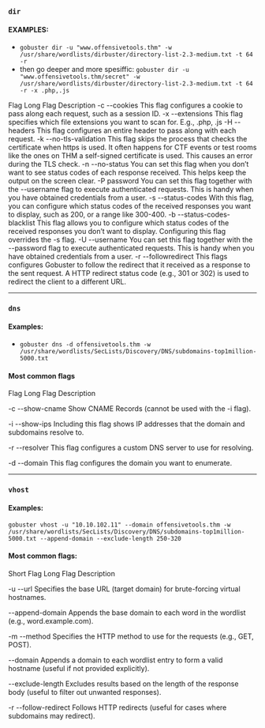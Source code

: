 ### ``dir``

#### EXAMPLES:

- `gobuster dir -u "www.offensivetools.thm" -w /usr/share/wordlists/dirbuster/directory-list-2.3-medium.txt -t 64 -r
`
- then go deeper and more spesiffic: `gobuster dir -u "www.offensivetools.thm/secret" -w /usr/share/wordlists/dirbuster/directory-list-2.3-medium.txt -t 64 -r -x .php,.js`

Flag 	Long Flag 	Description
-c 	--cookies 	This flag configures a cookie to pass along each request, such as a session ID.
-x 	--extensions 	This flag specifies which file extensions you want to scan for. E.g., .php, .js
-H 	--headers 	This flag configures an entire header to pass along with each request.
-k 	--no-tls-validation 	This flag  skips the process that checks the certificate when https is used. It often happens for CTF events or test rooms like the ones on THM a self-signed certificate is used. This causes an error during the TLS check.
-n 	--no-status 	You can set this flag when you don’t want to see status codes of each response received. This helps keep the output on the screen clear.
-P 	password 	You can set this flag together with the --username flag to execute authenticated requests. This is handy when you have obtained credentials from a user.
-s 	--status-codes 	With this flag, you can configure which status codes of the received responses you want to display, such as 200, or a range like 300-400.
-b 	--status-codes-blacklist 	This flag allows you to configure which status codes of the received responses you don’t want to display. Configuring this flag overrides the -s flag.
-U 	--username 	You can set this flag together with the --password flag to execute authenticated requests. This is handy when you have obtained credentials from a user.
-r	--followredirect	This flags configures Gobuster to follow the redirect that it received as a response to the sent request. A HTTP redirect status code (e.g., 301 or 302) is used to redirect the client to a different URL.


---------------------------

### ``dns``

#### Examples: 
- `gobuster dns -d offensivetools.thm -w /usr/share/wordlists/SecLists/Discovery/DNS/subdomains-top1million-5000.txt `

#### Most common flags
Flag 	Long Flag 	Description

-c
--show-cname
Show CNAME Records (cannot be used with the -i flag).

-i
--show-ips
Including this flag shows IP addresses that the domain and subdomains resolve to.

-r
--resolver
This flag configures a custom DNS server to use for resolving.

-d
--domain
This flag configures the domain you want to enumerate.

------------------

### ``vhost``

#### Examples:
`gobuster vhost -u "10.10.102.11" --domain offensivetools.thm -w /usr/share/wordlists/SecLists/Discovery/DNS/subdomains-top1million-5000.txt --append-domain --exclude-length 250-320`


#### Most common flags:

Short Flag 	Long Flag 	Description

-u
--url
	Specifies the base URL (target domain) for brute-forcing virtual hostnames.

--append-domain
	Appends the base domain to each word in the wordlist (e.g., word.example.com).

-m
--method
	Specifies the HTTP method to use for the requests (e.g., GET, POST).

--domain
	Appends a domain to each wordlist entry to form a valid hostname (useful if not provided explicitly).

--exclude-length
	Excludes results based on the length of the response body (useful to filter out unwanted responses).

-r
--follow-redirect
	Follows HTTP redirects (useful for cases where subdomains may redirect).